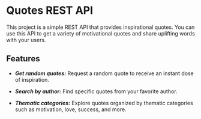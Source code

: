 
# Quotes REST API

This project is a simple REST API that provides inspirational quotes. You can use this API to get a variety of motivational quotes and share uplifting words with your users.

## Features

- ***Get random quotes:*** Request a random quote to receive an instant dose of inspiration.

- ***Search by author:*** Find specific quotes from your favorite author.

- ***Thematic categories:*** Explore quotes organized by thematic categories such as motivation, love, success, and more.
